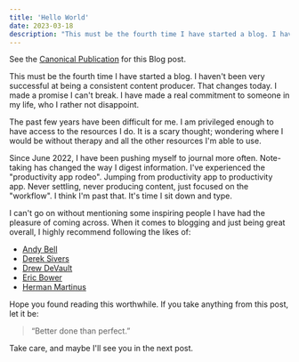 ```yaml
---
title: 'Hello World'
date: 2023-03-18
description: "This must be the fourth time I have started a blog. I haven't been very successful at being a consistent content producer. That changes today."
---
```


See the [Canonical Publication](https://miguelpimentel.do/en/writing/hello-world/) for this Blog post.

This must be the fourth time I have started a blog. I haven't been very successful at being a consistent content producer. That changes today. I made a promise I can't break. I have made a real commitment to someone in my life, who I rather not disappoint.

<!-- more -->

The past few years have been difficult for me. I am privileged enough to have access to the resources I do. It is a scary thought; wondering where I would be without therapy and all the other resources I'm able to use.

Since June 2022, I have been pushing myself to journal more often. Note-taking has changed the way I digest information. I've experienced the "productivity app rodeo". Jumping from productivity app to productivity app. Never settling, never producing content, just focused on the "workflow". I think I'm past that. It's time I sit down and type.

I can't go on without mentioning some inspiring people I have had the pleasure of coming across. When it comes to blogging and just being great overall, I highly recommend following the likes of:

-   [Andy Bell](https://andy-bell.co.uk/)
-   [Derek Sivers](https://sive.rs/)
-   [Drew DeVault](https://drewdevault.com/)
-   [Eric Bower](https://erock.prose.sh/)
-   [Herman Martinus](https://herman.bearblog.dev/)

Hope you found reading this worthwhile. If you take anything from this post, let it be:

> “Better done than perfect.”

Take care, and maybe I'll see you in the next post.
